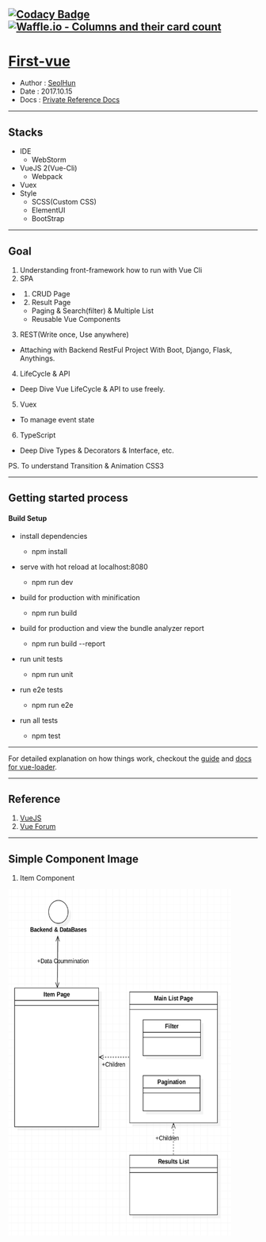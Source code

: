 [![Codacy Badge](https://api.codacy.com/project/badge/Grade/d905bdb2e7974e7488c456a6127ac33b)](https://www.codacy.com/app/shun10114/only-vue-project?utm_source=github.com&amp;utm_medium=referral&amp;utm_content=Seolhun/only-vue-project&amp;utm_campaign=Badge_Grade)
[![Waffle.io - Columns and their card count](https://badge.waffle.io/Seolhun/only-vue-project.svg?columns=all)](http://waffle.io/Seolhun/only-vue-project)
---
# [First-vue](https://github.com/Seolhun/only-vue-project)
- Author : [SeolHun](https://github.com/SeolHun)
- Date : 2017.10.15 
- Docs : [Private Reference Docs](https://github.com/Seolhun/my-business-idea/blob/master/README.md)
---
## Stacks
- IDE
  - WebStorm
- VueJS 2(Vue-Cli)
  - Webpack
- Vuex
- Style
  - SCSS(Custom CSS)
  - ElementUI
  - BootStrap
---
## Goal
1. Understanding front-framework how to run with Vue Cli
2. SPA
  - 1. CRUD Page
  - 2. Result Page
    - Paging & Search(filter) & Multiple List
    - Reusable Vue Components
3. REST(Write once, Use anywhere)
  - Attaching with Backend RestFul Project With Boot, Django, Flask, Anythings.
4. LifeCycle & API
  - Deep Dive Vue LifeCycle & API to use freely.
5. Vuex 
  - To manage event state
6. TypeScript
  - Deep Dive Types & Decorators & Interface, etc.
  
PS. To understand Transition & Animation CSS3

---
## Getting started process
#### Build Setup
- install dependencies
  - npm install

- serve with hot reload at localhost:8080
  - npm run dev

- build for production with minification
  - npm run build

- build for production and view the bundle analyzer report
  - npm run build --report

- run unit tests
  - npm run unit

- run e2e tests
  - npm run e2e

- run all tests
  - npm test

---
For detailed explanation on how things work, checkout the [guide](http://vuejs-templates.github.io/webpack/) and [docs for vue-loader](http://vuejs.github.io/vue-loader).

---
## Reference
1. [VueJS](https://vuejs.org/)
2. [Vue Forum](https://forum.vuejs.org/)



---
## Simple Component Image
1. Item Component
<img src="./readmeImage/ItemPage.png" width="450" height="700">
